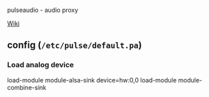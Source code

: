 pulseaudio - audio proxy

[Wiki](https://wiki.archlinux.org/index.php/PulseAudio)

## config (`/etc/pulse/default.pa`)

### Load analog device
load-module module-alsa-sink device=hw:0,0
load-module module-combine-sink
